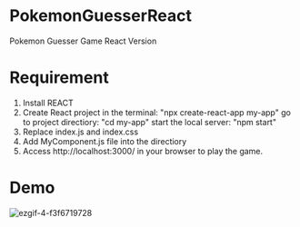# PokemonGuesserReact
Pokemon Guesser Game React Version

# Requirement
1. Install REACT
2. Create React project in the terminal: "npx create-react-app my-app"
   go to project directiory: "cd my-app"
   start the local server: "npm start"
3. Replace index.js and index.css
4. Add MyComponent.js file into the directiory
5. Access http://localhost:3000/ in your browser to play the game.

# Demo

![ezgif-4-f3f6719728](https://user-images.githubusercontent.com/101837585/165284173-7c0ddba0-485b-403f-9eea-20ae3d89bc4b.gif)
